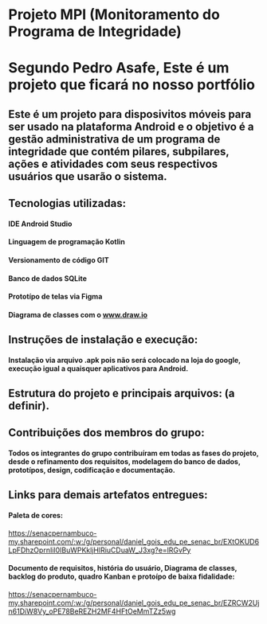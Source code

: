 # Projeto MPI (Monitoramento do Programa de Integridade)
# Segundo Pedro Asafe, Este é um projeto que ficará no nosso portfólio

## Este é um projeto para disposivitos móveis para ser usado na plataforma Android e o objetivo é a gestão administrativa de um programa de integridade que contém pilares, subpilares, ações e atividades com seus respectivos usuários que usarão o sistema.

## Tecnologias utilizadas:

#### IDE Android Studio
#### Linguagem de programação Kotlin
#### Versionamento de código GIT
#### Banco de dados SQLite
#### Prototípo de telas via Figma
#### Diagrama de classes com o www.draw.io

## Instruções de instalação e execução:

#### Instalação via arquivo .apk pois não será colocado na loja do google, execução igual a quaisquer aplicativos para Android.

## Estrutura do projeto e principais arquivos: (a definir).

## Contribuições dos membros do grupo:

#### Todos os integrantes do grupo contribuíram em todas as fases do projeto, desde o refinamento dos requisitos, modelagem do banco de dados, prototípos, design, codificação e documentação.

## Links para demais artefatos entregues:

#### Paleta de cores: 
https://senacpernambuco-my.sharepoint.com/:w:/g/personal/daniel_gois_edu_pe_senac_br/EXtOKUD6LpFDhzOprnIil0IBuWPKkljHlRiuCDuaW_J3xg?e=lRGvPy
#### Documento de requisitos, história do usuário, Diagrama de classes, backlog do produto, quadro Kanban e protoípo de baixa fidalidade:
https://senacpernambuco-my.sharepoint.com/:w:/g/personal/daniel_gois_edu_pe_senac_br/EZRCW2Ujn61DiW8Vy_oPE78BeREZH2MF4HFtOeMmTZz5wg
